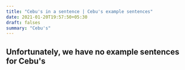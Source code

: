 ```yaml
---
title: "Cebu's in a sentence | Cebu's example sentences"
date: 2021-01-20T19:57:50+05:30
draft: falses
summary: "Cebu's"
---
```

## Unfortunately, we have no example sentences for Cebu's                 
